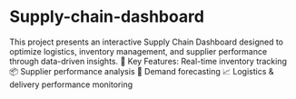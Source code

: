 # Supply-chain-dashboard
This project presents an interactive Supply Chain Dashboard designed to optimize logistics, inventory management, and supplier performance through data-driven insights.  🔹 Key Features: Real-time inventory tracking 📦  Supplier performance analysis 🤝  Demand forecasting 📈  Logistics &amp; delivery performance monitoring 
